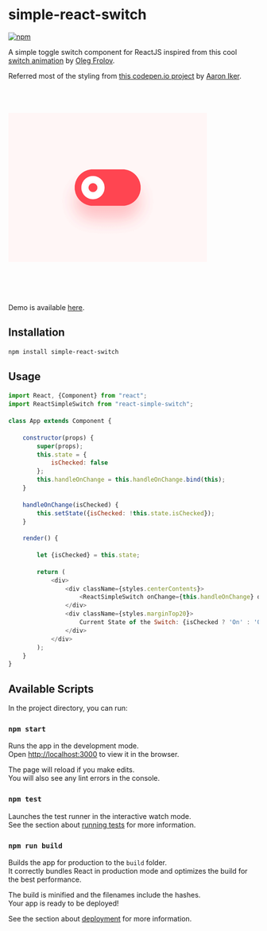 #  simple-react-switch

[![npm](https://img.shields.io/npm/v/simple-react-switch.svg)](https://www.npmjs.com/package/simple-react-switch)

A simple toggle switch component for ReactJS inspired from this cool [switch animation](https://dribbble.com/shots/5429846-Switcher-XLIV) by [Oleg Frolov](https://dribbble.com/Volorf).

Referred most of the styling from [this codepen.io project](https://codepen.io/aaroniker/pen/oaQdQZ) by [Aaron Iker](https://codepen.io/aaroniker/).

<img src="/art/preview.gif" alt="sample" title="sample" width="400" height="300" align="center" vspace="52" />

<br />
<br />

Demo is available <a href="https://kokilaw.github.io/react-simple-switch/" target="_blank">here</a>.

## Installation

```bash
npm install simple-react-switch
```

## Usage

```javascript
import React, {Component} from "react";
import ReactSimpleSwitch from "react-simple-switch";

class App extends Component {

    constructor(props) {
        super(props);
        this.state = {
            isChecked: false
        };
        this.handleOnChange = this.handleOnChange.bind(this);
    }

    handleOnChange(isChecked) {
        this.setState({isChecked: !this.state.isChecked});
    }

    render() {

        let {isChecked} = this.state;

        return (
            <div>
                <div className={styles.centerContents}>
                    <ReactSimpleSwitch onChange={this.handleOnChange} defaultChecked={false}/>
                </div>
                <div className={styles.marginTop20}>
                    Current State of the Switch: {isChecked ? 'On' : 'Off'}
                </div>
            </div>
        );
    }
}
```

## Available Scripts

In the project directory, you can run:

### `npm start`

Runs the app in the development mode.<br>
Open [http://localhost:3000](http://localhost:3000) to view it in the browser.

The page will reload if you make edits.<br>
You will also see any lint errors in the console.

### `npm test`

Launches the test runner in the interactive watch mode.<br>
See the section about [running tests](https://facebook.github.io/create-react-app/docs/running-tests) for more information.

### `npm run build`

Builds the app for production to the `build` folder.<br>
It correctly bundles React in production mode and optimizes the build for the best performance.

The build is minified and the filenames include the hashes.<br>
Your app is ready to be deployed!

See the section about [deployment](https://facebook.github.io/create-react-app/docs/deployment) for more information.
